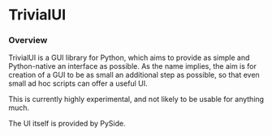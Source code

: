 # TrivialUI #

### Overview ###

TrivialUI is a GUI library for Python, which aims to provide as simple and Python-native an interface as possible. As the name implies, the aim is for creation of a GUI to be as small an additional step as possible, so that even small ad hoc scripts can offer a useful UI.

This is currently highly experimental, and not likely to be usable for anything much.

The UI itself is provided by PySide.